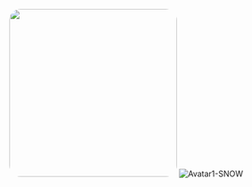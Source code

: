  <kbd><img src="https://user-images.githubusercontent.com/59874288/98463391-3b27d800-21bb-11eb-9d1a-2b668343b739.gif" width="300" height="auto" style="border-radius:20px"></kbd>
![Avatar1-SNOW](https://user-images.githubusercontent.com/59874288/98463391-3b27d800-21bb-11eb-9d1a-2b668343b739.gif)
